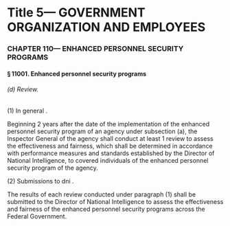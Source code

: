 
# Title 5— GOVERNMENT ORGANIZATION AND EMPLOYEES
### CHAPTER 110— ENHANCED PERSONNEL SECURITY PROGRAMS
#### § 11001. Enhanced personnel security programs
###### (d) Review.

(1) In general .

Beginning 2 years after the date of the implementation of the enhanced personnel security program of an agency under subsection (a), the Inspector General of the agency shall conduct at least 1 review to assess the effectiveness and fairness, which shall be determined in accordance with performance measures and standards established by the Director of National Intelligence, to covered individuals of the enhanced personnel security program of the agency.

(2) Submissions to dni .

The results of each review conducted under paragraph (1) shall be submitted to the Director of National Intelligence to assess the effectiveness and fairness of the enhanced personnel security programs across the Federal Government.
